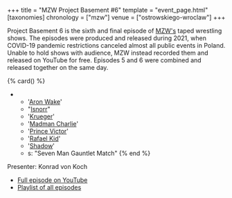 +++
title = "MZW Project Basement #6"
template = "event_page.html"
[taxonomies]
chronology = ["mzw"]
venue = ["ostrowskiego-wroclaw"]
+++

Project Basement 6 is the sixth and final episode of [MZW's](@/o/mzw.md) taped wrestling shows. The episodes were produced and released during 2021, when COVID-19 pandemic restrictions canceled almost all public events in Poland. Unable to hold shows with audience, MZW instead recorded them and released on YouTube for free. Episodes 5 and 6 were combined and released together on the same day.

{% card() %}
- - '[Aron Wake](@/w/aron-wake.md)'
  - "[Isnorr](@/w/isnorr.md)"
  - '[Krueger](@/w/olgierd.md)'
  - '[Madman Charlie](@/w/madman-charlie.md)'
  - '[Prince Victor](@/w/vic-golden.md)'
  - '[Rafael Kid](@/w/rafael-kid.md)'
  - '[Shadow](@/w/shadow.md)'
  - s: "Seven Man Gauntlet Match"
{% end %}

Presenter: Konrad von Koch

* [Full episode on YouTube](https://youtu.be/nNkw2gdrWa4)
* [Playlist of all episodes](https://www.youtube.com/playlist?list=PL9jkhNR2Sx8gOYpibA7twIBHV7w3iyLB2)
